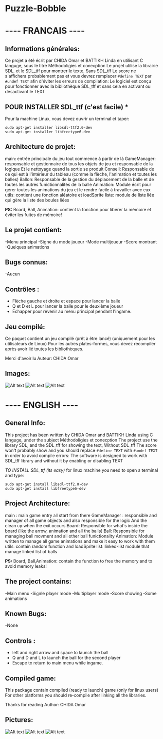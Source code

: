# Puzzle-Bobble
# ---- FRANCAIS ----

## Informations générales:
Ce projet a été écrit par CHIDA Omar et BATTIKH Linda en utilisant C languge,
sous le titre Méthodoligies et conecption
Le projet utilise la librairie SDL, et le SDL_tff pour montrer le texte,
Sans SDL_tff Le score ne s'affichera probablement pas et vous devrez remplacer `#define TEXT` par
`#undef TEXT` afin d'éviter les erreurs de compilation:
Le logiciel est conçu pour fonctionner avec la bibliothèque SDL_tff et sans cela en activant ou désactivant le TEXT

## POUR INSTALLER SDL_ttf (c'est facile) *
Pour la machine Linux, vous devez ouvrir un terminal et taper:

`sudo apt-get installer libsdl-ttf2.0-dev`</br>
`sudo apt-get installer libfreetype6-dev`

## Architecture de projet:
main: entrée principale du jeu tout commence à partir de là
GameManager: responsable et gestionnaire de tous les objets de jeu et responsable de la logique
Et le nettoyage quand la sortie se produit
Conseil: Responsable de ce qui est à l'intérieur du tableau (comme la flèche, l'animation et toutes les balles)
Ballon: Responsable de la gestion du déplacement de la balle et de toutes les autres funictionnalités de la balle
Animation: Module écrit pour gérer toutes les animations du jeu et le rendre facile à travailler avec eux
utils: contient une fonction aléatoire et loadSprite
liste: module de liste liée qui gère la liste des boules liées

**PS:** Board, Ball, Animation: contient la fonction pour libérer la mémoire et éviter les fuites de mémoire!

## Le projet contient:
-Menu principal
-Signe du mode joueur
-Mode multijoueur
-Score montrant
-Quelques animations

##  Bugs connus:
-Aucun

## Contrôles :
- Flèche gauche et droite et espace pour lancer la balle
- Q et D et L pour lancer la balle pour le deuxième joueur
- Échapper pour revenir au menu principal pendant l'ingame.

## Jeu compilé:
Ce paquet contient un jeu compilé (prêt à être lancé) (uniquement pour les utilisateurs de Linux)
Pour les autres plates-formes, vous devez recompiler après avoir lié toutes les bibliothèques.

Merci d'avoir lu
Auteur: CHIDA Omar

## Images:
![Alt text](pictures/main_menu.png?raw=true "Main Menu")
![Alt text](pictures/sp.png?raw=true "Single Player")
![Alt text](pictures/mp.png?raw=true "Multi Player")

# ---- ENGLISH ----

## General Info:
This project has been written by CHIDA Omar and BATTIKH Linda using C languge,
under the subject Méthodoligies et conecption
The project use the library SDL, and the SDL_tff for showing the text,
Without SDL_tff The score won't probably show and you should replace `#define TEXT` with
`#undef TEXT` in order to avoid compile errors:
The software is designed to work with SDL_tff library and without it by enabling or disabling TEXT

*TO INSTALL SDL_ttf (its easy)*
for linux machine you need to open a terminal and type:
	
`sudo apt-get install libsdl-ttf2.0-dev`</br>
`sudo apt-get install libfreetype6-dev`

## Project Architecture:
main : main game entry all start from there
GameManager : responsible and manager of all game objects and also responsible for the logic
	And the clean up when the exit occurs
Board: Responsible for what's inside the board (like the arrow, animation and all the balls)
Ball: Responsible for managing ball movment and all other ball funictionality
Animation: Module written to manage all game animations and make it easy to work with them
utils: contain random function and loadSprite
list: linked-list module that manage linked list of balls

**PS:** Board, Ball,Animation: contain the function to free the memory and to avoid memory leaks!

## The project contains:
-Main menu
-Signle player mode
-Multiplayer mode
-Score showing
-Some animations

## Known Bugs:
-None

## Controls : 
- left and right arrow and space to launch the ball
- Q and D and L to launch the ball for the second player
- Escape to return to main menu while ingame.

## Compiled game:
This package contain compiled (ready to launch) game (only for linux users)
For other platforms you should re-compile after linking all the libraries.

Thanks for reading
Author: CHIDA Omar

## Pictures:
![Alt text](pictures/main_menu.png?raw=true "Main Menu")
![Alt text](pictures/sp.png?raw=true "Single Player")
![Alt text](pictures/mp.png?raw=true "Multi Player")
